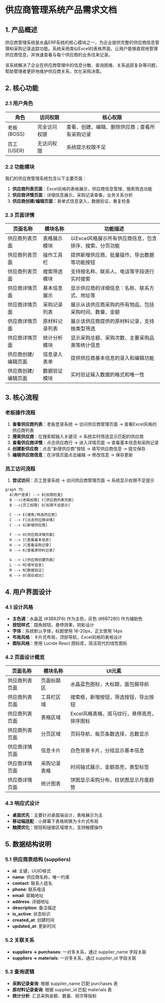 # 供应商管理系统产品需求文档

## 1. 产品概述

供应商管理系统是水晶ERP系统的核心模块之一，为企业提供完整的供应商信息管理和采购记录追踪功能。系统采用类似Excel的表格界面，让用户能够直观地管理供应商信息，并快速查看与每个供应商的业务往来记录。

该系统解决了企业在供应商管理中的信息分散、查询困难、关系追踪复杂等问题，帮助管理者更好地维护供应商关系，优化采购决策。

## 2. 核心功能

### 2.1 用户角色

| 角色 | 访问权限 | 核心权限 |
|------|----------|----------|
| 老板(BOSS) | 完全访问权限 | 查看、创建、编辑、删除供应商；查看所有采购记录 |
| 员工(USER) | 无访问权限 | 系统提示权限不足 |

### 2.2 功能模块

我们的供应商管理系统包含以下主要页面：

1. **供应商列表页面**：Excel风格的表格展示，供应商信息管理，搜索筛选功能
2. **供应商详情页面**：详细信息展示，采购记录查看，业务关系分析
3. **供应商创建/编辑页面**：表单式信息录入，数据验证，重复检查

### 2.3 页面详情

| 页面名称 | 模块名称 | 功能描述 |
|----------|----------|----------|
| 供应商列表页面 | 表格展示模块 | 以Excel风格展示所有供应商信息，包含排序、搜索、分页功能 |
| 供应商列表页面 | 操作工具栏 | 提供新增供应商、批量操作、导出数据等功能按钮 |
| 供应商列表页面 | 搜索筛选模块 | 支持按名称、联系人、电话等字段进行实时搜索 |
| 供应商详情页面 | 基本信息展示 | 显示供应商的详细信息：名称、联系方式、地址等 |
| 供应商详情页面 | 采购记录列表 | 展示从该供应商采购的所有物品，包括采购时间、数量、金额 |
| 供应商详情页面 | 原材料记录列表 | 展示该供应商提供的原材料记录，支持按类型筛选 |
| 供应商详情页面 | 统计分析模块 | 显示采购总额、采购次数、主要采购品类等统计信息 |
| 供应商创建/编辑页面 | 信息录入表单 | 提供供应商基本信息的录入和编辑功能 |
| 供应商创建/编辑页面 | 数据验证模块 | 实时验证输入数据的格式和唯一性 |

## 3. 核心流程

### 老板操作流程

1. **查看供应商列表**：老板登录系统 → 访问供应商管理页面 → 查看Excel风格的供应商列表
2. **搜索供应商**：在搜索框输入关键词 → 系统实时筛选显示匹配的供应商
3. **查看供应商详情**：点击供应商行 → 进入详情页面 → 查看基本信息和采购记录
4. **创建新供应商**：点击"新增供应商"按钮 → 填写供应商信息 → 提交保存
5. **编辑供应商信息**：在详情页面点击编辑 → 修改信息 → 保存更新

### 员工访问流程

1. **尝试访问**：员工登录系统 → 访问供应商管理页面 → 系统显示权限不足提示

```mermaid
graph TD
  A[用户登录] --> B{权限检查}
  B -->|老板权限| C[供应商列表页面]
  B -->|员工权限| D[权限不足提示]
  
  C --> E[搜索/筛选供应商]
  C --> F[点击供应商详情]
  C --> G[新增供应商]
  
  F --> H[供应商详情页面]
  H --> I[查看基本信息]
  H --> J[查看采购记录]
  H --> K[查看原材料记录]
  
  G --> L[供应商创建页面]
  L --> M[填写信息]
  M --> N[数据验证]
  N --> O[保存成功]
```

## 4. 用户界面设计

### 4.1 设计风格

- **主色调**：水晶蓝 (#3B82F6) 作为主色，灰色 (#6B7280) 作为辅助色
- **按钮样式**：圆角按钮，悬停效果，阴影设计
- **字体**：系统默认字体，标题使用 16-20px，正文使用 14px
- **布局风格**：卡片式布局，顶部导航，Excel风格的表格设计
- **图标风格**：使用 Lucide React 图标库，简洁现代的线性图标

### 4.2 页面设计概览

| 页面名称 | 模块名称 | UI元素 |
|----------|----------|---------|
| 供应商列表页面 | 页面标题区 | 水晶蓝色图标，大标题，面包屑导航 |
| 供应商列表页面 | 工具栏区域 | 搜索框，新增按钮，筛选按钮，导出按钮 |
| 供应商列表页面 | 表格区域 | Excel风格表格，斑马纹行，悬停高亮，排序图标 |
| 供应商列表页面 | 分页区域 | 页码导航，每页条数选择，总数显示 |
| 供应商详情页面 | 信息卡片 | 白色背景卡片，分组显示基本信息 |
| 供应商详情页面 | 采购记录表格 | 时间轴式展示，金额高亮，类型标签 |
| 供应商详情页面 | 统计图表 | 饼图显示采购分布，柱状图显示月度趋势 |

### 4.3 响应式设计

- **桌面优先**：主要针对桌面端设计，表格展示为主
- **移动端适配**：小屏幕下表格转换为卡片式布局
- **触摸优化**：按钮和链接区域增大，支持触摸操作

## 5. 数据结构说明

### 5.1 供应商表结构 (suppliers)

- **id**: 主键，UUID格式
- **name**: 供应商名称，唯一约束
- **contact**: 联系人姓名
- **phone**: 联系电话
- **email**: 邮箱地址
- **address**: 详细地址
- **description**: 备注描述
- **is_active**: 状态标识
- **created_at**: 创建时间
- **updated_at**: 更新时间

### 5.2 关联关系

- **suppliers → purchases**: 一对多关系，通过 supplier_name 字段关联
- **suppliers → materials**: 一对多关系，通过 supplier_id 字段关联

### 5.3 查询逻辑

- **采购记录查询**: 根据 supplier_name 匹配 purchases 表
- **原材料记录查询**: 根据 supplier_id 匹配 materials 表
- **统计分析**: 汇总采购金额、数量、频次等指标